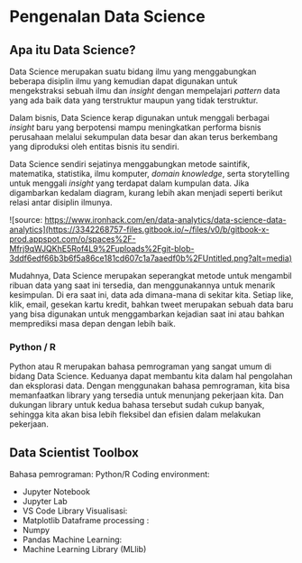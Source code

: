 # Pengenalan Data Science

## Apa itu Data Science?

Data Science merupakan suatu bidang ilmu yang menggabungkan beberapa disiplin ilmu yang kemudian dapat digunakan untuk mengekstraksi sebuah ilmu dan *insight* dengan mempelajari *pattern* data yang ada baik data yang terstruktur maupun yang tidak terstruktur.

Dalam bisnis, Data Science kerap digunakan untuk menggali berbagai *insight* baru yang berpotensi mampu meningkatkan performa bisnis perusahaan melalui sekumpulan data besar dan akan terus berkembang yang diproduksi oleh entitas bisnis itu sendiri.

Data Science sendiri sejatinya menggabungkan metode saintifik, matematika, statistika, ilmu komputer, *domain knowledge*, serta storytelling untuk menggali *insight* yang terdapat dalam kumpulan data. Jika digambarkan kedalam diagram, kurang lebih akan menjadi seperti berikut relasi antar disiplin ilmunya.

![source: https://www.ironhack.com/en/data-analytics/data-science-data-analytics](https://3342268757-files.gitbook.io/~/files/v0/b/gitbook-x-prod.appspot.com/o/spaces%2F-Mfrj9qWJQKhE5Rof4L9%2Fuploads%2Fgit-blob-3ddf6edf66b3b6f5a86ce181cd607c1a7aaedf0b%2FUntitled.png?alt=media)

Mudahnya, Data Science merupakan seperangkat metode untuk mengambil ribuan data yang saat ini tersedia, dan menggunakannya untuk menarik kesimpulan. Di era saat ini, data ada dimana-mana di sekitar kita. Setiap like, klik, email, gesekan kartu kredit, bahkan tweet merupakan sebuah data baru yang bisa digunakan untuk menggambarkan kejadian saat ini atau bahkan memprediksi masa depan dengan lebih baik.



### Python / R

Python atau R merupakan bahasa pemrograman yang sangat umum di bidang Data Science. Keduanya dapat membantu kita dalam hal pengolahan dan eksplorasi data. Dengan menggunakan bahasa pemrograman, kita bisa memanfaatkan library yang tersedia untuk menunjang pekerjaan kita. Dan dukungan library untuk kedua bahasa tersebut sudah cukup banyak, sehingga kita akan bisa lebih fleksibel dan efisien dalam melakukan pekerjaan.

## Data Scientist Toolbox
Bahasa pemrograman: Python/R
Coding environment:
- Jupyter Notebook
- Jupyter Lab
- VS Code
Library
Visualisasi:
- Matplotlib
Dataframe processing :
- Numpy
- Pandas
Machine Learning:
- Machine Learning Library (MLlib)




